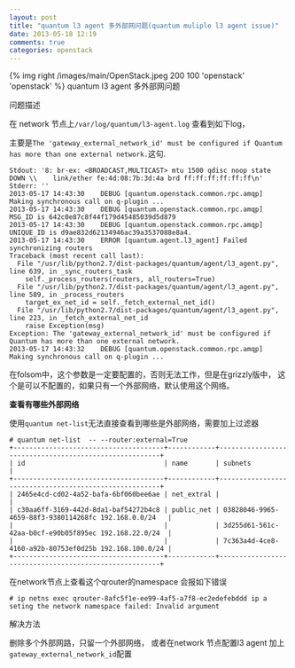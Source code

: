 ```yaml
---
layout: post
title: "quantum l3 agent 多外部网问题(quantum muliple l3 agent issue)"
date: 2013-05-18 12:19
comments: true
categories: openstack
---
```


{% img right /images/main/OpenStack.jpeg 200 100 'openstack' 'openstack' %}
quantum l3 agent 多外部网问题

问题描述


在 network 节点上`/var/log/quantum/l3-agent.log` 查看到如下log，

<!--more-->
主要是`The 'gateway_external_network_id' must be configured if Quantum has more than one external network.`这句.

```
Stdout: '8: br-ex: <BROADCAST,MULTICAST> mtu 1500 qdisc noop state DOWN \\    link/ether fe:4d:08:7b:3d:4a brd ff:ff:ff:ff:ff:ff\n'
Stderr: ''
2013-05-17 14:43:30    DEBUG [quantum.openstack.common.rpc.amqp] Making synchronous call on q-plugin ...
2013-05-17 14:43:30    DEBUG [quantum.openstack.common.rpc.amqp] MSG_ID is 642c0e87c8f44f179d45485039d5d879
2013-05-17 14:43:30    DEBUG [quantum.openstack.common.rpc.amqp] UNIQUE_ID is d9ae832d62134946ac39a3537088e8a4.
2013-05-17 14:43:30    ERROR [quantum.agent.l3_agent] Failed synchronizing routers
Traceback (most recent call last):
  File "/usr/lib/python2.7/dist-packages/quantum/agent/l3_agent.py", line 639, in _sync_routers_task
    self._process_routers(routers, all_routers=True)
  File "/usr/lib/python2.7/dist-packages/quantum/agent/l3_agent.py", line 589, in _process_routers
    target_ex_net_id = self._fetch_external_net_id()
  File "/usr/lib/python2.7/dist-packages/quantum/agent/l3_agent.py", line 223, in _fetch_external_net_id
    raise Exception(msg)
Exception: The 'gateway_external_network_id' must be configured if Quantum has more than one external network.
2013-05-17 14:43:32    DEBUG [quantum.openstack.common.rpc.amqp] Making synchronous call on q-plugin ...

```

在folsom中，这个参数是一定要配置的，否则无法工作，但是在grizzly版中， 这个是可以不配置的，如果只有一个外部网络，默认使用这个网络。


**查看有哪些外部网络**

使用`quantum net-list`无法直接查看到哪些是外部网络，需要加上过滤器

```
# quantum net-list  -- --router:external=True
+--------------------------------------+------------+-------------------------------------------------------+
| id                                   | name       | subnets                                               |
+--------------------------------------+------------+-------------------------------------------------------+
| 2465e4cd-cd02-4a52-bafa-6bf060bee6ae | net_extral |                                                       |
| c30aa6ff-3169-442d-8da1-baf54272b4c8 | public_net | 03828046-9965-4659-88f3-9380114268fc 192.168.0.0/24   |
|                                      |            | 3d255d61-561c-42aa-b0cf-e90b05f895ec 192.168.22.0/24  |
|                                      |            | 7c363a4d-4ce8-4160-a92b-80753ef0d25b 192.168.100.0/24 |
+--------------------------------------+------------+-------------------------------------------------------+

```
 

在network节点上查看这个qrouter的namespace 会报如下错误

```
# ip netns exec qrouter-8afc5f1e-ee99-4af5-a7f8-ec2edefebddd ip a
seting the network namespace failed: Invalid argument
```



解决方法

删除多个外部网路，只留一个外部网络，
或者在network 节点配置l3 agent 加上`gateway_external_network_id`配置

